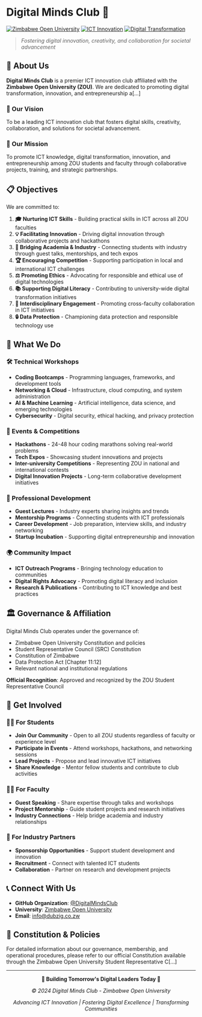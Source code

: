 # Digital Minds Club 🚀

[![Zimbabwe Open University](https://img.shields.io/badge/University-Zimbabwe%20Open%20University-blue)](https://zou.ac.zw)
[![ICT Innovation](https://img.shields.io/badge/Focus-ICT%20Innovation-green)](https://github.com/organizations/DigitalMindsClub/)
[![Digital Transformation](https://img.shields.io/badge/Mission-Digital%20Transformation-orange)](https://github.com/organizations/DigitalMindsClub/)

> *Fostering digital innovation, creativity, and collaboration for societal advancement*

## 🌟 About Us

**Digital Minds Club** is a premier ICT innovation club affiliated with the **Zimbabwe Open University (ZOU)**. We are dedicated to promoting digital transformation, innovation, and entrepreneurship a[...] 

### 🎯 Our Vision
To be a leading ICT innovation club that fosters digital skills, creativity, collaboration, and solutions for societal advancement.

### 🎯 Our Mission
To promote ICT knowledge, digital transformation, innovation, and entrepreneurship among ZOU students and faculty through collaborative projects, training, and strategic partnerships.

## 📋 Objectives

We are committed to:

1. **🎓 Nurturing ICT Skills** - Building practical skills in ICT across all ZOU faculties
2. **💡 Facilitating Innovation** - Driving digital innovation through collaborative projects and hackathons
3. **🌉 Bridging Academia & Industry** - Connecting students with industry through guest talks, mentorships, and tech expos
4. **🏆 Encouraging Competition** - Supporting participation in local and international ICT challenges
5. **⚖️ Promoting Ethics** - Advocating for responsible and ethical use of digital technologies
6. **📚 Supporting Digital Literacy** - Contributing to university-wide digital transformation initiatives
7. **🤝 Interdisciplinary Engagement** - Promoting cross-faculty collaboration in ICT initiatives
8. **🔒 Data Protection** - Championing data protection and responsible technology use

## 🚀 What We Do

### 🛠️ Technical Workshops
- **Coding Bootcamps** - Programming languages, frameworks, and development tools
- **Networking & Cloud** - Infrastructure, cloud computing, and system administration
- **AI & Machine Learning** - Artificial intelligence, data science, and emerging technologies
- **Cybersecurity** - Digital security, ethical hacking, and privacy protection

### 🏅 Events & Competitions
- **Hackathons** - 24-48 hour coding marathons solving real-world problems
- **Tech Expos** - Showcasing student innovations and projects
- **Inter-university Competitions** - Representing ZOU in national and international contests
- **Digital Innovation Projects** - Long-term collaborative development initiatives

### 💼 Professional Development
- **Guest Lectures** - Industry experts sharing insights and trends
- **Mentorship Programs** - Connecting students with ICT professionals
- **Career Development** - Job preparation, interview skills, and industry networking
- **Startup Incubation** - Supporting digital entrepreneurship and innovation

### 🌍 Community Impact
- **ICT Outreach Programs** - Bringing technology education to communities
- **Digital Rights Advocacy** - Promoting digital literacy and inclusion
- **Research & Publications** - Contributing to ICT knowledge and best practices

## 🏛️ Governance & Affiliation

Digital Minds Club operates under the governance of:
- Zimbabwe Open University Constitution and policies
- Student Representative Council (SRC) Constitution
- Constitution of Zimbabwe
- Data Protection Act [Chapter 11:12]
- Relevant national and institutional regulations

**Official Recognition**: Approved and recognized by the ZOU Student Representative Council

## 🤝 Get Involved

### 👨‍💻 For Students
- **Join Our Community** - Open to all ZOU students regardless of faculty or experience level
- **Participate in Events** - Attend workshops, hackathons, and networking sessions
- **Lead Projects** - Propose and lead innovative ICT initiatives
- **Share Knowledge** - Mentor fellow students and contribute to club activities

### 👩‍🏫 For Faculty
- **Guest Speaking** - Share expertise through talks and workshops
- **Project Mentorship** - Guide student projects and research initiatives
- **Industry Connections** - Help bridge academia and industry relationships

### 🏢 For Industry Partners
- **Sponsorship Opportunities** - Support student development and innovation
- **Recruitment** - Connect with talented ICT students
- **Collaboration** - Partner on research and development projects

## 📞 Connect With Us

- **GitHub Organization**: [@DigitalMindsClub](https://github.com/organizations/DigitalMindsClub/)
- **University**: [Zimbabwe Open University](https://zou.ac.zw)
- **Email**: info@dubzig.co.zw

## 📜 Constitution & Policies

For detailed information about our governance, membership, and operational procedures, please refer to our official Constitution available through the Zimbabwe Open University Student Representative C[...] 

---

<div align="center">

**🌟 Building Tomorrow's Digital Leaders Today 🌟**

*© 2024 Digital Minds Club - Zimbabwe Open University*

*Advancing ICT Innovation | Fostering Digital Excellence | Transforming Communities*

</div>
